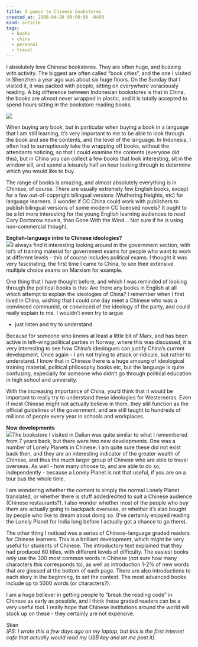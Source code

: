 ```yaml
---
title: A paean to Chinese bookstores
created_at: 2008-04-29 00:00:00 -0400
kind: article
tags:
  - books
  - china
  - personal
  - travel
---
```


I absolutely love Chinese bookstores. They are often huge, and buzzing
with activity. The biggest are often called “book cities”, and the one I
visited in Shenzhen a year ago was about six huge floors. On the Sunday
that I visited it, it was packed with people, sitting on everywhere
voraciously reading. A big difference between Indonesian bookstores is
that in China, the books are almost never wrapped in plastic, and it is
totally accepted to spend hours sitting in the bookstore reading books.

![](http://www.yunhe.gov.cn/zhxx/tpxw/W020050717342146023507.jpg)

When buying any book, but in particular when buying a book in a language
that I am still learning, it’s very important to me to be able to look
through the book and see the contents, and the level of the language. In
Indonesia, I often had to surreptiously take the wrapping off books,
without the attendants noticing, so that I could examine the contents
(everyone did this), but in China you can collect a few books that look
interesting, sit in the window sill, and spend a leisurely half an hour
looking through to determine which you would like to buy.

The range of books is amazing, and almost absolutely everything is in
Chinese, of course. There are usually extremely few English books,
except for a few out-of-copyright bilingual versions (Wuthering Heights,
etc) for language learners. (I wonder if CC China could work with
publishers to publish bilingual versions of some modern CC licensed
novels? It ought to be a lot more interesting for the young English
learning audiences to read Cory Doctorow novels, than Gone With the
Wind… Not sure if he is using non-commercial though).

**English-language intro to Chinese ideologies?**\
 ![](http://book.kaoyantj.com/kaoyanimg/2004111516263.jpg)I always find
it interesting looking around in the government section, with lot’s of
training material for government exams for people who want to work at
different levels - this of course includes political exams. I thought it
was very fascinating, the first time I came to China, to see their
extensive multiple choice exams on Marxism for example.

One thing that I have thought before, and which I was reminded of
looking through the political books is this: Are there any books in
English at all which attempt to explain the ideologies of China? I
remember when I first lived in China, wishing that I could one day meet
a Chinese who was a convinced communist, or convinced of the ideology of
the party, and could really explain to me. I wouldn’t even try to argue
- just listen and try to understand.

Because for someone who knows at least a little bit of Marx, and has
been active in left-wing political parties in Norway, where this was
discussed, it is very interesting to see how China’s ideologues can
justify China’s current development. Once again - I am not trying to
attack or ridicule, but rather to understand. I know that in Chinese
there is a huge amoung of ideological training material, political
philosophy books etc, but the language is quite confusing, especially
for someone who didn’t go through political education in high school and
university.

With the increasing importance of China, you’d think that it would be
important to really try to understand these ideologies for Westerneras.
Even if most Chinese might not actually believe in them, they still
function as the official guidelines of the government, and are still
taught to hundreds of millions of people every year in schools and
workplaces.

**New developments**\
 ![](http://www.douban.com/lpic/s2612164.jpg)The bookstore I visited in
Dalian was quite similar to what I remembered from 7 years back, but
there were two new developments. One was a number of Lonely Planets in
Chinese. I am quite sure these did not exist back then, and they are an
interesting indicator of the greater wealth of Chinese, and thus the
much larger group of Chinese who are able to travel overseas. As well -
how many choose to, and are able to do so, independently - because a
Lonely Planet is not that useful, if you are on a tour bus the whole
time.

I am wondering whether the content is simply the normal Lonely Planet
translated, or whether there is stuff added/edited to suit a Chinese
audience (Chinese restaurants?). I also wonder whether most of the
people who buy them are actually going to backpack overseas, or whether
it’s also bought by people who like to dream about doing so. (I’ve
certainly enjoyed reading the Lonely Planet for India long before I
actually got a chance to go there).

The other thing I noticed was a series of Chinese-language graded
readers for Chinese learners. This is a brilliant development, which
might be very useful for students of Chinese. The introductory text
explained that they had produced 60 titles, with different levels of
difficulty. The easiest books only use the 300 most common words in
Chinese (not sure how many characters this corresponds to), as well as
introduction 1-2% of new words that are glossed at the bottom of each
page. There are also introductions to each story in the beginning, to
set the context. The most advanced books include up to 5000 words (or
characters?).

I am a huge believer in getting people to “break the reading code” in
Chinese as early as possible, and I think these graded readers can be a
very useful tool. I really hope that Chinese institutions around the
world will stock up on these - they certainly are not expensive.

Stian\
 *(PS: I wrote this a few days ago on my laptop, but this is the first
internet cafe that actually would read my USB key and let me post it).*
